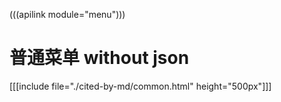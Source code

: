(((apilink module="menu")))

# 普通菜单 without json

[[[include file="./cited-by-md/common.html" height="500px"]]]